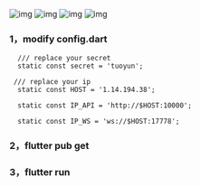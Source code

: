 
![img](https://github.com/hrxiang/OpenIMFlutterDemo/blob/main/gif/add_friend.gif)
![img](https://github.com/hrxiang/OpenIMFlutterDemo/blob/main/gif/QQ20210728-104641-HD.gif) 
![img](https://github.com/hrxiang/OpenIMFlutterDemo/blob/main/gif/QQ20210728-105242-HD.gif) 
![img](https://github.com/hrxiang/OpenIMFlutterDemo/blob/main/gif/QQ20210728-105444-HD.gif) 

### 1，modify config.dart
```
  /// replace your secret
  static const secret = 'tuoyun';

 /// replace your ip
  static const HOST = '1.14.194.38';

  static const IP_API = 'http://$HOST:10000';

  static const IP_WS = 'ws://$HOST:17778';
```


### 2，flutter pub get

### 3，flutter run
